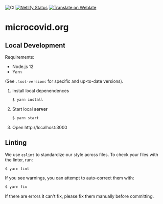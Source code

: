 ![CI](https://github.com/microcovid/microcovid/workflows/CI/badge.svg?branch=main)
[![Netlify Status](https://api.netlify.com/api/v1/badges/bb98f6c2-daea-4b6f-8fbe-8eb74ee0c539/deploy-status)](https://app.netlify.com/sites/microcov/deploys)
[![Translate on Weblate](https://hosted.weblate.org/widgets/microcovid/-/microcovid/svg-badge.svg)](https://hosted.weblate.org/engage/microcovid/)


# microcovid.org

## Local Development

Requirements:

- Node.js 12
- Yarn

(See `.tool-versions` for specific and up-to-date versions).

1. Install local depenendences
    ```sh
    $ yarn install
    ```
1. Start local **server**
    ```sh
    $ yarn start
    ```
1. Open http://localhost:3000

## Linting

We use `eslint` to standardize our style across files. To check your files with the linter, run:

```sh
$ yarn lint
```

If you see warnings, you can attempt to auto-correct them with:

```sh
$ yarn fix
```

If there are errors it can't fix, please fix them manually before committing.
